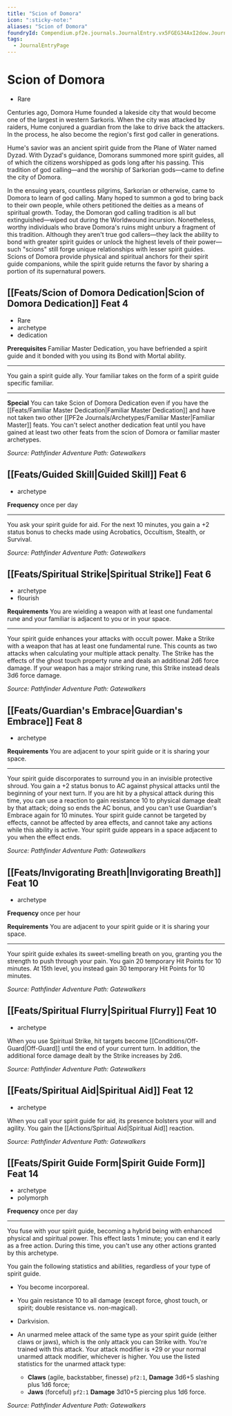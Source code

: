 ```yaml
---
title: "Scion of Domora"
icon: ":sticky-note:"
aliases: "Scion of Domora"
foundryId: Compendium.pf2e.journals.JournalEntry.vx5FGEG34AxI2dow.JournalEntryPage.J0AfK0jJgS5WxhCE
tags:
  - JournalEntryPage
---
```


# Scion of Domora
*   Rare

Centuries ago, Domora Hume founded a lakeside city that would become one of the largest in western Sarkoris. When the city was attacked by raiders, Hume conjured a guardian from the lake to drive back the attackers. In the process, he also become the region's first god caller in generations.

Hume's savior was an ancient spirit guide from the Plane of Water named Dyzad. With Dyzad's guidance, Domorans summoned more spirit guides, all of which the citizens worshipped as gods long after his passing. This tradition of god calling—and the worship of Sarkorian gods—came to define the city of Domora.

In the ensuing years, countless pilgrims, Sarkorian or otherwise, came to Domora to learn of god calling. Many hoped to summon a god to bring back to their own people, while others petitioned the deities as a means of spiritual growth. Today, the Domoran god calling tradition is all but extinguished—wiped out during the Worldwound incursion. Nonetheless, worthy individuals who brave Domora's ruins might unbury a fragment of this tradition. Although they aren't true god callers—they lack the ability to bond with greater spirit guides or unlock the highest levels of their power—such "scions" still forge unique relationships with lesser spirit guides. Scions of Domora provide physical and spiritual anchors for their spirit guide companions, while the spirit guide returns the favor by sharing a portion of its supernatural powers.

## [[Feats/Scion of Domora Dedication|Scion of Domora Dedication]] Feat 4

*   Rare
*   archetype
*   dedication

**Prerequisites** Familiar Master Dedication, you have befriended a spirit guide and it bonded with you using its Bond with Mortal ability.

* * *

You gain a spirit guide ally. Your familiar takes on the form of a spirit guide specific familiar.

* * *

**Special** You can take Scion of Domora Dedication even if you have the [[Feats/Familiar Master Dedication|Familiar Master Dedication]] and have not taken two other [[PF2e Journals/Archetypes/Familiar Master|Familiar Master]] feats. You can't select another dedication feat until you have gained at least two other feats from the scion of Domora or familiar master archetypes.

_Source: Pathfinder Adventure Path: Gatewalkers_

## [[Feats/Guided Skill|Guided Skill]] Feat 6

*   archetype

**Frequency** once per day

* * *

You ask your spirit guide for aid. For the next 10 minutes, you gain a +2 status bonus to checks made using Acrobatics, Occultism, Stealth, or Survival.

_Source: Pathfinder Adventure Path: Gatewalkers_

## [[Feats/Spiritual Strike|Spiritual Strike]] Feat 6

*   archetype
*   flourish

**Requirements** You are wielding a weapon with at least one fundamental rune and your familiar is adjacent to you or in your space.

* * *

Your spirit guide enhances your attacks with occult power. Make a Strike with a weapon that has at least one fundamental rune. This counts as two attacks when calculating your multiple attack penalty. The Strike has the effects of the ghost touch property rune and deals an additional 2d6 force damage. If your weapon has a major striking rune, this Strike instead deals 3d6 force damage.

_Source: Pathfinder Adventure Path: Gatewalkers_

## [[Feats/Guardian's Embrace|Guardian's Embrace]] Feat 8

*   archetype

**Requirements** You are adjacent to your spirit guide or it is sharing your space.

* * *

Your spirit guide discorporates to surround you in an invisible protective shroud. You gain a +2 status bonus to AC against physical attacks until the beginning of your next turn. If you are hit by a physical attack during this time, you can use a reaction to gain resistance 10 to physical damage dealt by that attack; doing so ends the AC bonus, and you can't use Guardian's Embrace again for 10 minutes. Your spirit guide cannot be targeted by effects, cannot be affected by area effects, and cannot take any actions while this ability is active. Your spirit guide appears in a space adjacent to you when the effect ends.

_Source: Pathfinder Adventure Path: Gatewalkers_

## [[Feats/Invigorating Breath|Invigorating Breath]] Feat 10

*   archetype

**Frequency** once per hour

**Requirements** You are adjacent to your spirit guide or it is sharing your space.

* * *

Your spirit guide exhales its sweet-smelling breath on you, granting you the strength to push through your pain. You gain 20 temporary Hit Points for 10 minutes. At 15th level, you instead gain 30 temporary Hit Points for 10 minutes.

_Source: Pathfinder Adventure Path: Gatewalkers_

## [[Feats/Spiritual Flurry|Spiritual Flurry]] Feat 10

*   archetype

When you use Spiritual Strike, hit targets become [[Conditions/Off-Guard|Off-Guard]] until the end of your current turn. In addition, the additional force damage dealt by the Strike increases by 2d6.

_Source: Pathfinder Adventure Path: Gatewalkers_

## [[Feats/Spiritual Aid|Spiritual Aid]] Feat 12

*   archetype

When you call your spirit guide for aid, its presence bolsters your will and agility. You gain the [[Actions/Spiritual Aid|Spiritual Aid]] reaction.

_Source: Pathfinder Adventure Path: Gatewalkers_

## [[Feats/Spirit Guide Form|Spirit Guide Form]] Feat 14

*   archetype
*   polymorph

**Frequency** once per day

* * *

You fuse with your spirit guide, becoming a hybrid being with enhanced physical and spiritual power. This effect lasts 1 minute; you can end it early as a free action. During this time, you can't use any other actions granted by this archetype.

You gain the following statistics and abilities, regardless of your type of spirit guide.

*   You become incorporeal.
*   You gain resistance 10 to all damage (except force, ghost touch, or spirit; double resistance vs. non-magical).
*   Darkvision.
*   An unarmed melee attack of the same type as your spirit guide (either claws or jaws), which is the only attack you can Strike with. You're trained with this attack. Your attack modifier is +29 or your normal unarmed attack modifier, whichever is higher. You use the listed statistics for the unarmed attack type:
    
    *   **Claws** (agile, backstabber, finesse) `pf2:1`, **Damage** 3d6+5 slashing plus 1d6 force;
    *   **Jaws** (forceful) `pf2:1` **Damage** 3d10+5 piercing plus 1d6 force.

_Source: Pathfinder Adventure Path: Gatewalkers_